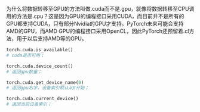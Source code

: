 为什么将数据转移至GPU的方法叫做.cuda而不是.gpu，就像将数据转移至CPU调用的方法是.cpu？这是因为GPU的编程接口采用CUDA，而目前并不是所有的GPU都支持CUDA，只有部分Nvidia的GPU才支持。PyTorch未来可能会支持AMD的GPU，而AMD GPU的编程接口采用OpenCL，因此PyTorch还预留着.cl方法，用于以后支持AMD等的GPU。

```python
torch.cuda.is_available()
# cuda是否可用；

torch.cuda.device_count()
# 返回gpu数量；

torch.cuda.get_device_name(0)
# 返回gpu名字，设备索引默认从0开始；

torch.cuda.current_device()
# 返回当前设备索引；
```




